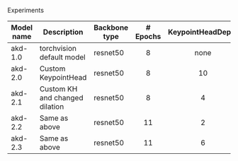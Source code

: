 
Experiments

| Model name | Description                    | Backbone type | # Epochs | KeypointHeadDepth | alpha | dilation | bbox AP | bbox AR | keypoint AP | keypoint AR |
|------------|--------------------------------|---------------|:--------:|:-----------------:|:-----:|:--------:|:-------:|:-------:|:-----------:|:-----------:|
| akd-1.0    | torchvision default model      | resnet50      |    8     |       none        |  1.1  |    1     |   0.9   |   0.9   |     0.6     |     0.6     | 
| akd-2.0    | Custom KeypointHead            | resnet50      |    8     |        10         |  1.1  |    1     |   0.9   |   0.9   |     0.1     |     0.1     |
| akd-2.1    | Custom KH and changed dilation | resnet50      |    8     |         4         |  1.2  |    2     |  0.925  |  0.950  |     0.7     |     0.7     |
| akd-2.2    | Same as above                  | resnet50      |    11    |         2         |   1   |    2     |   0.9   |   0.9   |     0.6     |     0.6     |
| akd-2.3    | Same as above                  | resnet50      |    11    |         6         |  1.2  |    2     |   0.9   |   0.9   |     0.8     |     0.8     |

